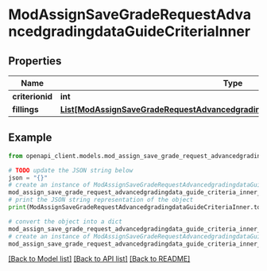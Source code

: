# ModAssignSaveGradeRequestAdvancedgradingdataGuideCriteriaInner


## Properties

Name | Type | Description | Notes
------------ | ------------- | ------------- | -------------
**criterionid** | **int** | criterion id | [optional] 
**fillings** | [**List[ModAssignSaveGradeRequestAdvancedgradingdataGuideCriteriaInnerFillingsInner]**](ModAssignSaveGradeRequestAdvancedgradingdataGuideCriteriaInnerFillingsInner.md) |  | [optional] 

## Example

```python
from openapi_client.models.mod_assign_save_grade_request_advancedgradingdata_guide_criteria_inner import ModAssignSaveGradeRequestAdvancedgradingdataGuideCriteriaInner

# TODO update the JSON string below
json = "{}"
# create an instance of ModAssignSaveGradeRequestAdvancedgradingdataGuideCriteriaInner from a JSON string
mod_assign_save_grade_request_advancedgradingdata_guide_criteria_inner_instance = ModAssignSaveGradeRequestAdvancedgradingdataGuideCriteriaInner.from_json(json)
# print the JSON string representation of the object
print(ModAssignSaveGradeRequestAdvancedgradingdataGuideCriteriaInner.to_json())

# convert the object into a dict
mod_assign_save_grade_request_advancedgradingdata_guide_criteria_inner_dict = mod_assign_save_grade_request_advancedgradingdata_guide_criteria_inner_instance.to_dict()
# create an instance of ModAssignSaveGradeRequestAdvancedgradingdataGuideCriteriaInner from a dict
mod_assign_save_grade_request_advancedgradingdata_guide_criteria_inner_from_dict = ModAssignSaveGradeRequestAdvancedgradingdataGuideCriteriaInner.from_dict(mod_assign_save_grade_request_advancedgradingdata_guide_criteria_inner_dict)
```
[[Back to Model list]](../README.md#documentation-for-models) [[Back to API list]](../README.md#documentation-for-api-endpoints) [[Back to README]](../README.md)


